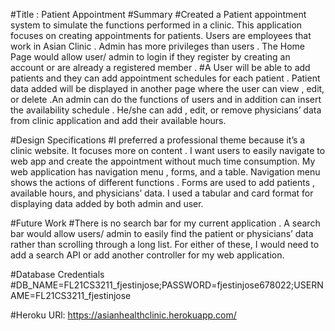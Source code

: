 #Title : Patient Appointment
#Summary
#Created a Patient appointment system to simulate the functions performed in a clinic. This application focuses  on creating appointments for patients. Users are employees that work in Asian Clinic . Admin has more privileges than users . The Home Page would allow user/ admin to login if they register by creating an account or are already a registered member .
#A User will be able to add patients and they can add appointment schedules   for each patient . Patient data added will be  displayed  in another page where the user can view , edit, or delete .An admin can do the functions of users and in addition can insert the availability schedule . He/she can add , edit, or remove physicians’ data  from clinic application  and add their available hours.

#Design Specifications
#I preferred a professional theme because it’s a clinic website. It focuses more on content . I want users to easily navigate to web app and create the appointment without much time consumption. My web application has navigation menu ,  forms, and a table. Navigation menu shows the actions of different functions . Forms are used to add patients , available hours, and physicians’ data. I used a tabular and card format for displaying data added by both admin and user.

#Future Work
#There is no search bar for my current application . A search bar would allow users/ admin to easily find the patient or physicians’  data  rather than scrolling through a long list. For either of these, I would need to add a search API or add another controller for my web application.

#Database Credentials
#DB_NAME=FL21CS3211_fjestinjose;PASSWORD=fjestinjose678022;USERNAME=FL21CS3211_fjestinjose

#Heroku URl: https://asianhealthclinic.herokuapp.com/
